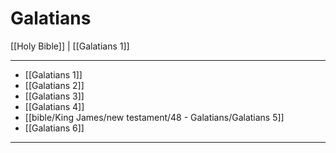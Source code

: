 # Galatians

[[Holy Bible]] | [[Galatians 1]]

---

- [[Galatians 1]]
- [[Galatians 2]]
- [[Galatians 3]]
- [[Galatians 4]]
- [[bible/King James/new testament/48 - Galatians/Galatians 5]]
- [[Galatians 6]]

---

